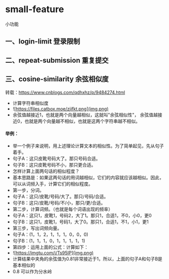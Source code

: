 # small-feature
小功能
## 一、login-limit 登录限制
## 二、repeat-submission 重复提交
## 三、cosine-similarity 余弦相似度
转载：https://www.cnblogs.com/qdhxhz/p/9484274.html
+ 计算字符串相似度
+ ![https://files.catbox.moe/zjifkt.png](img.png)
+ 余弦值越接近1，也就是两个向量越相似，这就叫"余弦相似性"，
  余弦值越接近0，也就是两个向量越不相似，也就是这两个字符串越不相似。
#### 举例：
+ 举一个例子来说明，用上述理论计算文本的相似性。为了简单起见，先从句子着手。
+ 句子A：这只皮靴号码大了。那只号码合适。
+ 句子B：这只皮靴号码不小，那只更合适。
+ 怎样计算上面两句话的相似程度？
+ 基本思路是：如果这两句话的用词越相似，它们的内容就应该越相似。因此，可以从词频入手，计算它们的相似程度。
+ 第一步，分词。
+ 句子A：这只/皮靴/号码/大了。那只/号码/合适。
+ 句子B：这只/皮靴/号码/不/小，那只/更/合适。
+ 第二步，计算词频。（也就是每个词语出现的频率）
+ 句子A：这只1，皮靴1，号码2，大了1。那只1，合适1，不0，小0，更0
+ 句子B：这只1，皮靴1，号码1，大了0。那只1，合适1，不1，小1，更1
+ 第三步，写出词频向量。
+ 句子A：(1，1，2，1，1，1，0，0，0)
+ 句子B：(1，1，1，0，1，1，1，1，1)
+ 第四步：运用上面的公式：计算如下：
+ ![https://imgtu.com/i/Ts95IP](img.png)
+ 计算结果中夹角的余弦值为0.81非常接近于1，所以，上面的句子A和句子B是基本相似的
+ 0.8 可以作为分水岭